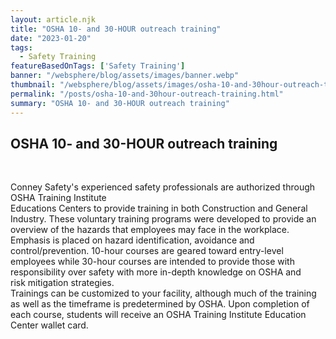 ```yaml
---
layout: article.njk
title: "OSHA 10- and 30-HOUR outreach training"
date: "2023-01-20"
tags:
  - Safety Training
featureBasedOnTags: ['Safety Training']
banner: "/websphere/blog/assets/images/banner.webp"
thumbnail: "/websphere/blog/assets/images/osha-10-and-30hour-outreach-training.webp"
permalink: "/posts/osha-10-and-30hour-outreach-training.html"
summary: "OSHA 10- and 30-HOUR outreach training"
---
```


<h2 class="intro">OSHA 10- and 30-HOUR outreach training</h2>
<br>

Conney Safety's experienced safety professionals are authorized through OSHA Training Institute
<br>
Educations Centers to provide training in both Construction and General Industry. These voluntary training programs were developed to provide an overview of the hazards that employees may face in the workplace. Emphasis is placed on hazard identification, avoidance and control/prevention. 10-hour courses are geared toward entry-level employees while 30-hour courses are intended to provide those with responsibility over safety with more in-depth knowledge on OSHA and risk mitigation strategies.
<br>
Trainings can be customized to your facility, although much of the training as well as the timeframe is predetermined by OSHA. Upon completion of each course, students will receive an OSHA Training Institute Education Center wallet card.

<br>
<br>
